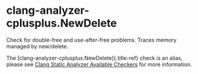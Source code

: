 # clang-analyzer-cplusplus.NewDelete

Check for double-free and use-after-free problems. Traces memory managed
by new/delete.

The [clang-analyzer-cplusplus.NewDelete]{.title-ref} check is an alias,
please see [Clang Static Analyzer Available
Checkers](https://clang.llvm.org/docs/analyzer/checkers.html#cplusplus-newdelete)
for more information.
